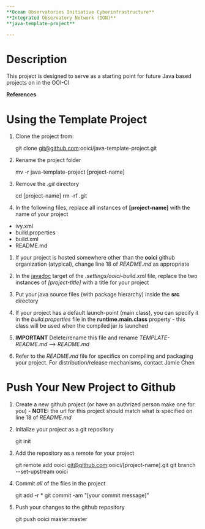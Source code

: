 ```yaml
---
**Ocean Observatories Initiative Cyberinfrastructure**  
**Integrated Observatory Network (ION)**  
**java-template-project**

---
```


# Description
This project is designed to serve as a starting point for future Java based projects on in the OOI-CI

**References**  

# Using the Template Project
1. Clone the project from:  

    git clone git@github.com:ooici/java-template-project.git  


1. Rename the project folder

    mv -r java-template-project [project-name]

1. Remove the *.git* directory

    cd [project-name]
    rm -rf .git

1. In the following files, replace all instances of **[project-name]** with the name of your project
  * ivy.xml
  * build.properties
  * build.xml
  * README.md

1. If your project is hosted somewhere other than the **ooici** github organization (atypical), change line 18 of *README.md* as appropriate

1. In the <u>javadoc</u> target of the *.settings/ooici-build.xml* file, replace the two instances of *[project-title]* with a title for your project

1. Put your java source files (with package hierarchy) inside the **src** directory

1. If your project has a default launch-point (main class), you can specify it in the *build.properties* file in the **runtime.main.class** property - this class will be used when the compiled jar is launched

1. **IMPORTANT** Delete/rename this file and rename *TEMPLATE-README.md* --> *README.md*

1. Refer to the *README.md* file for specifics on compiling and packaging your project.  For distribution/release mechanisms, contact Jamie Chen

# Push Your New Project to Github
1. Create a new github project (or have an authrized person make one for you) - **NOTE:** the url for this project should match what is specified on line 18 of *README.md*

1. Initalize your project as a git repository

    git init

1. Add the repository as a remote for your project

    git remote add ooici git@github.com:ooici/[project-name].git
    git branch --set-upstream ooici

1. Commit *all* of the files in the project

    git add -r *
    git commit -am "[your commit message]"

1. Push your changes to the github repository

    git push ooici master:master